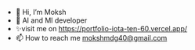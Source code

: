 - 👋 Hi, I’m Moksh
- 👀 AI and Ml developer 
- ✨visit me on https://portfolio-iota-ten-60.vercel.app/
- 📫 How to reach me mokshmdg40@gmail.com

<!---
Moksh-2502/Moksh-2502 is a ✨ special ✨ repository because its `README.md` (this file) appears on your GitHub profile.
You can click the Preview link to take a look at your changes.
--->
